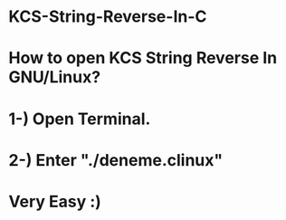 # KCS-String-Reverse-In-C
# How to open KCS String Reverse In GNU/Linux?
# 1-) Open Terminal.
# 2-) Enter "./deneme.clinux"

# Very Easy :)
